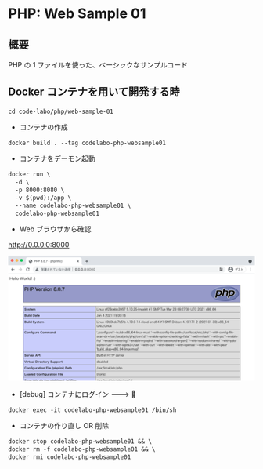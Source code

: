 # PHP: Web Sample 01

## 概要

PHP の 1 ファイルを使った、ベーシックなサンプルコード

## Docker コンテナを用いて開発する時

```
cd code-labo/php/web-sample-01
```

+ コンテナの作成

```
docker build . --tag codelabo-php-websample01
```

+ コンテナをデーモン起動

```
docker run \
  -d \
  -p 8000:8080 \
  -v $(pwd):/app \
  --name codelabo-php-websample01 \
  codelabo-php-websample01
```

+ Web ブラウザから確認

http://0.0.0.0:8000

![](./01.png)

+ [debug] コンテナにログイン ---> :whale:

```
docker exec -it codelabo-php-websample01 /bin/sh
```

+ コンテナの作り直し OR 削除

```
docker stop codelabo-php-websample01 && \
docker rm -f codelabo-php-websample01 && \
docker rmi codelabo-php-websample01
```
